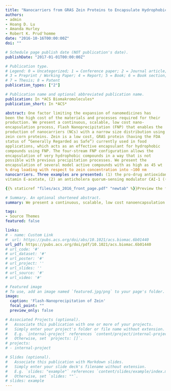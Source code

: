 ```yaml
---
title: "Nanocarriers from GRAS Zein Proteins to Encapsulate Hydrophobic Actives"
authors:
- admin
- Hoang D. Lu
- Amanda Hurley
- Robert K. Prud'homme
date: "2016-10-16T00:00:00Z"
doi: ""

# Schedule page publish date (NOT publication's date).
publishDate: "2017-01-01T00:00:00Z"

# Publication type.
# Legend: 0 = Uncategorized; 1 = Conference paper; 2 = Journal article;
# 3 = Preprint / Working Paper; 4 = Report; 5 = Book; 6 = Book section;
# 7 = Thesis; 8 = Patent
publication_types: ["2"]

# Publication name and optional abbreviated publication name.
publication: In *ACS Biomakromolecules*
publication_short: In *ACS*

abstract: One factor limiting the expansion of nanomedicines has
been the high cost of the materials and processes required for their
production. We present a continuous, scalable, low cost nano-
encapsulation process, Flash Nanoprecipitation (FNP) that enables the
production of nanocarriers (NCs) with a narrow size distribution using
zein corn proteins. Zein is a low cost, GRAS protein (having the FDA
status of “Generally Regarded as Safe”) currently used in food
applications, which acts as an effective encapsulant for hydrophobic
compounds using FNP. The four-stream FNP configuration allows the
encapsulation of very hydrophobic compounds in a way that is not
possible with previous precipitation processes. We present the
encapsulation of several model active compounds with as high as 45 wt
% drug loading with respect to zein concentration into ∼100 nm
nanocarriers. Three examples are presented: (1) the pro-drug antioxidant,
vitamin E-acetate, (2) an anticholera quorum-sensing modulator CAI-1 ((S)-3-hydroxytridecan-4-one; CAI-1 that reduces Vibrio cholerae virulence by modulating cellular communication), and (3) hydrophobic fluorescent dyes with a range of hydrophobicities. The specific interaction between zein and the milk protein, sodium caseinate, provides stabilization of the NCs in PBS, LB medium, and in pH 2 solutions. The stability and size changes in the three media provide information on the mechanism of assembly of the zein/active/casein NC. 

{{% staticref "files/acs_2016_front_page.pdf" "newtab" %}}Preview the first page here. {{% /staticref %}}  

# Summary. An optional shortened abstract.
summary: We present a continuous, scalable, low cost nanoencapsulation process, Flash Nanoprecipitation (FNP) that enables the production of nanocarriers (NCs) with a narrow size distribution using zein corn proteins.

tags:
- Source Themes
featured: false 

links:
# - name: Custom Link
#  url: https://pubs.acs.org/doi/abs/10.1021/acs.biomac.6b01440
url_pdf: https://pubs.acs.org/doi/pdf/10.1021/acs.biomac.6b01440
# url_code: '#'
# url_dataset: '#'
# url_poster: '#'
# url_project: ''
# url_slides: ''
# url_source: '#'
# url_video: '#'

# Featured image
# To use, add an image named `featured.jpg/png` to your page's folder. 
image:
  caption: 'Flash-Nanoprecipitation of Zein'
  focal_point: ""
  preview_only: false

# Associated Projects (optional).
#   Associate this publication with one or more of your projects.
#   Simply enter your project's folder or file name without extension.
#   E.g. `internal-project` references `content/project/internal-project/index.md`.
#   Otherwise, set `projects: []`.
# projects:
# - internal-project

# Slides (optional).
#   Associate this publication with Markdown slides.
#   Simply enter your slide deck's filename without extension.
#   E.g. `slides: "example"` references `content/slides/example/index.md`.
#   Otherwise, set `slides: ""`.
# slides: example
---
```



